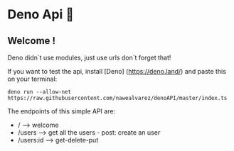 # Deno Api 🦕 
## Welcome !
Deno didn´t use modules, just use urls don´t forget that!

If you want to test the api, install [Deno] (https://deno.land/) and paste this on your terminal: 
~~~~
deno run --allow-net https://raw.githubusercontent.com/nawealvarez/denoAPI/master/index.ts
~~~~

The endpoints of this simple API are:
* / --> welcome
* /users --> get all the users - post: create an user 
* /users:id --> get-delete-put